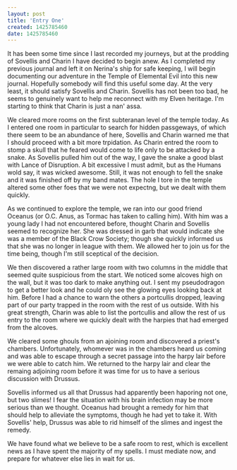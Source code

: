 ```yaml
---
layout: post
title: 'Entry One'
created: 1425785460
date: 1425785460
---
```

It has been some time since I last recorded my journeys, but at the prodding of
Sovellis and Charin I have decided to begin anew. As I completed my previous
journal and left it on Nerina's ship for safe keeping, I will begin documenting
our adventure in the Temple of Elemental Evil into this new journal. Hopefully
somebody will find this useful some day. At the very least, it should satisfy
Sovellis and Charin. Sovellis has not been too bad, he seems to genuinely want
to help me reconnect with my Elven heritage. I'm starting to think that Charin
is just a nan' assa.

<!--more-->

We cleared more rooms on the first subteranan level of the temple today. As I
entered one room in particular to search for hidden passgeways, of which there
seem to be an abundance of here, Sovellis and Charin warned me that I should
proceed with a bit more trpidation. As Charin entred the room to stomp a skull
that he feared would come to life only to be attacked by a snake. As Sovellis
pulled him out of the way, I gave the snake a good blast with Lance of
Disruption. A bit excessive I must admit, but as the Humans wold say, it was
wicked awesome. Still, it was not enough to fell the snake and it was finished
off by my band mates. The hole I tore in the temple altered some other foes that
we were not expectng, but we dealt with them quickly.

As we continued to explore the temple, we ran into our good friend Oceanus (or
O.C. Anus, as Tormac has taken to calling him). With him was a young lady I had
not encountered before, thought Charin and Sovellis seemed to recognize her. She
was dressed in garb that would indicate she was a member of the Black Crow
Society; though she quickly informed us that she was no longer in league with
them. We allowed her to join us for the time being, though I'm still sceptical
of the decision.

We then discovered a rather large room with two columns in the middle that
seemed quite suspicious from the start. We noticed some alcoves high on the
wall, but it was too dark to make anything out. I sent my pseudodragon to get a
better look and he could oly see the glowing eyes looking back at him. Before I
had a chance to warn the others a portcullis dropped, leaving part of our party
trapped in the room with the rest of us outside. With his great strength, Charin
was able to list the portcullis and allow the rest of us entry to the room where
we quickly dealt with the harpies that had emerged from the alcoves.

We cleared some ghouls from an ajoining room and discovered a priest's chambers.
Unfortunately, whomever was in the chambers heard us coming and was able to
escape through a secret passage into the harpy lair before we were able to catch
him. We returned to the harpy lair and clear the remaing adjoining room before
it was time for us to have a serious discussion with Drussus.

Sovellis informed us all that Drussus had apparently been haporing not one, but
two slimes! I fear the situation with his brain infection may be more serious
than we thought. Oceanus had brought a remedy for him that should help to
alleviate the symptoms, though he had yet to take it. With Sovellis' help,
Drussus was able to rid himself of the slimes and ingest the remedy.

We have found what we believe to be a safe room to rest, which is excellent news
as I have spent the majority of my spells. I must mediate now, and prepare for
whatever else lies in wait for us.
